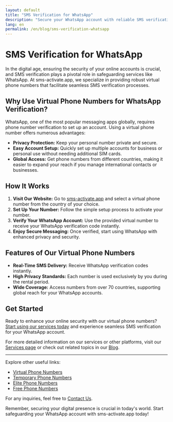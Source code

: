 ```yaml
---
layout: default
title: "SMS Verification for WhatsApp"
description: "Secure your WhatsApp account with reliable SMS verification services."
lang: en
permalink: /en/blog/sms-verification-whatsapp
---
```


# SMS Verification for WhatsApp

In the digital age, ensuring the security of your online accounts is crucial, and SMS verification plays a pivotal role in safeguarding services like WhatsApp. At sms-activate.app, we specialize in providing robust virtual phone numbers that facilitate seamless SMS verification processes.

## Why Use Virtual Phone Numbers for WhatsApp Verification?

WhatsApp, one of the most popular messaging apps globally, requires phone number verification to set up an account. Using a virtual phone number offers numerous advantages:

- **Privacy Protection:** Keep your personal number private and secure.
- **Easy Account Setup:** Quickly set up multiple accounts for business or personal use without needing additional SIM cards.
- **Global Access:** Get phone numbers from different countries, making it easier to expand your reach if you manage international contacts or businesses.

## How It Works

1. **Visit Our Website:** Go to [sms-activate.app](https://sms-activate.app) and select a virtual phone number from the country of your choice.
2. **Set Up Your Number:** Follow the simple setup process to activate your number.
3. **Verify Your WhatsApp Account:** Use the provided virtual number to receive your WhatsApp verification code instantly.
4. **Enjoy Secure Messaging:** Once verified, start using WhatsApp with enhanced privacy and security.

## Features of Our Virtual Phone Numbers

- **Real-Time SMS Delivery:** Receive WhatsApp verification codes instantly.
- **High Privacy Standards:** Each number is used exclusively by you during the rental period.
- **Wide Coverage:** Access numbers from over 70 countries, supporting global reach for your WhatsApp accounts.

## Get Started

Ready to enhance your online security with our virtual phone numbers? [Start using our services today](https://sms-activate.app/get-started) and experience seamless SMS verification for your WhatsApp account.

For more detailed information on our services or other platforms, visit our [Services page](/services) or check out related topics in our [Blog](/blog).

---

Explore other useful links:
- [Virtual Phone Numbers](/virtual-phone-numbers)
- [Temporary Phone Numbers](/temporary-phone-numbers)
- [Elite Phone Numbers](/elite-phone-numbers)
- [Free Phone Numbers](/free-phone-numbers)

For any inquiries, feel free to [Contact Us](/contact).

Remember, securing your digital presence is crucial in today's world. Start safeguarding your WhatsApp account with sms-activate.app today!